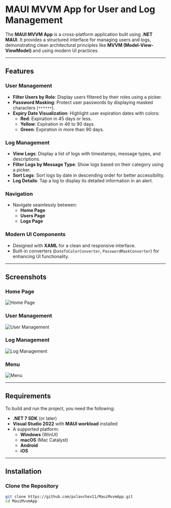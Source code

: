 # MAUI MVVM App for User and Log Management

The **MAUI MVVM App** is a cross-platform application built using **.NET MAUI**. It provides a structured interface for managing users and logs, demonstrating clean architectural principles like **MVVM (Model-View-ViewModel)** and using modern UI practices.

---

## Features

### **User Management**
- **Filter Users by Role**: Display users filtered by their roles using a picker.
- **Password Masking**: Protect user passwords by displaying masked characters (`******`).
- **Expiry Date Visualization**: Highlight user expiration dates with colors:
  - **Red**: Expiration in 45 days or less.
  - **Yellow**: Expiration in 46 to 90 days.
  - **Green**: Expiration in more than 90 days.

### **Log Management**
- **View Logs**: Display a list of logs with timestamps, message types, and descriptions.
- **Filter Logs by Message Type**: Show logs based on their category using a picker.
- **Sort Logs**: Sort logs by date in descending order for better accessibility.
- **Log Details**: Tap a log to display its detailed information in an alert.

### **Navigation**
- Navigate seamlessly between:
  - **Home Page**
  - **Users Page**
  - **Logs Page**

### **Modern UI Components**
- Designed with **XAML** for a clean and responsive interface.
- Built-in converters (`DateToColorConverter`, `PasswordMaskConverter`) for enhancing UI functionality.

---

## Screenshots

### **Home Page**
![Home Page](https://scontent.xx.fbcdn.net/v/t1.15752-9/462566722_1346077263069294_6566579742989349258_n.png?stp=dst-png_s720x720&_nc_cat=108&ccb=1-7&_nc_sid=0024fc&_nc_ohc=Sb_R50FLBHoQ7kNvgEPhBIv&_nc_ad=z-m&_nc_cid=0&_nc_zt=23&_nc_ht=scontent.xx&oh=03_Q7cD1QHBDV_LQf2mimSaqGjO-DpSpoXlQ8ifpMQvhm6TJr1H5Q&oe=677A9886)

### **User Management**
![User Management](./screenshots/user_management.png)

### **Log Management**
![Log Management](./screenshots/log_management.png)

### **Menu**
![Menu](./screenshots/home_page.png)

---

## Requirements

To build and run the project, you need the following:

- **.NET 7 SDK** (or later)
- **Visual Studio 2022** with **MAUI workload** installed
- A supported platform:
  - **Windows** (WinUI)
  - **macOS** (Mac Catalyst)
  - **Android**
  - **iOS**

---

## Installation

### Clone the Repository
```bash
git clone https://github.com/pslavchev11/MauiMvvmApp.git
cd MauiMvvmApp
